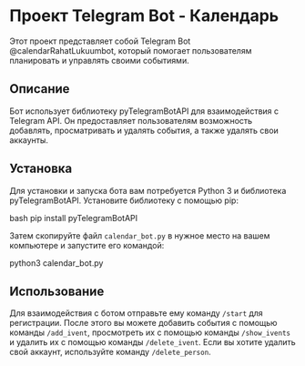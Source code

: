 # Проект Telegram Bot - Календарь

Этот проект представляет собой Telegram Bot @calendarRahatLukuumbot, который помогает пользователям планировать и управлять своими событиями.

## Описание

Бот использует библиотеку pyTelegramBotAPI для взаимодействия с Telegram API. Он предоставляет пользователям возможность добавлять, просматривать и удалять события, а также удалять свои аккаунты.

## Установка

Для установки и запуска бота вам потребуется Python 3 и библиотека pyTelegramBotAPI. Установите библиотеку с помощью pip:

bash pip install pyTelegramBotAPI

Затем скопируйте файл `calendar_bot.py` в нужное место на вашем компьютере и запустите его командой:

python3 calendar_bot.py


## Использование

Для взаимодействия с ботом отправьте ему команду `/start` для регистрации. После этого вы можете добавить события с помощью команды `/add_ivent`, просмотреть их с помощью команды `/show_ivents` и удалить их с помощью команды `/delete_ivent`. Если вы хотите удалить свой аккаунт, используйте команду `/delete_person`.
